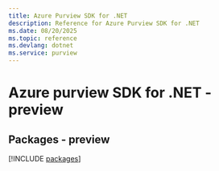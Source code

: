```yaml
---
title: Azure Purview SDK for .NET
description: Reference for Azure Purview SDK for .NET
ms.date: 08/20/2025
ms.topic: reference
ms.devlang: dotnet
ms.service: purview
---
```

# Azure purview SDK for .NET - preview
## Packages - preview
[!INCLUDE [packages](purview-index.md)]
